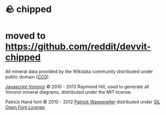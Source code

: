 # 🪨 chipped

# moved to https://github.com/reddit/devvit-chipped

All mineral data provided by the Wikidata community distributed under public domain ([CC0](https://www.wikidata.org/wiki/Wikidata:Licensing)).

[Javascript-Voronoi](https://github.com/gorhill/Javascript-Voronoi) © 2010 - 2013 Raymond Hill, used to generate all Voronoi mineral diagrams, distributed under the MIT license.

Patrick Hand font © 2010 - 2012 [Patrick Wagesreiter](mail@patrickwagesreiter.at) distributed under [SIL Open Font License](patrick-hand-ofl.text).
